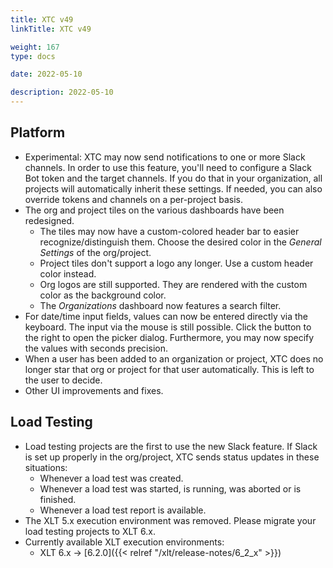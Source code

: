 ```yaml
---
title: XTC v49
linkTitle: XTC v49

weight: 167
type: docs

date: 2022-05-10

description: 2022-05-10
---
```


## Platform

* Experimental: XTC may now send notifications to one or more Slack channels. In order to use this feature, you'll need to configure a Slack Bot token and the target channels. If you do that in your organization, all projects will automatically inherit these settings. If needed, you can also override tokens and channels on a per-project basis.
* The org and project tiles on the various dashboards have been redesigned.
    * The tiles may now have a custom-colored header bar to easier recognize/distinguish them. Choose the desired color in the *General Settings* of the org/project.
    * Project tiles don't support a logo any longer. Use a custom header color instead.
    * Org logos are still supported. They are rendered with the custom color as the background color.
    * The *Organizations* dashboard now features a search filter.
* For date/time input fields, values can now be entered directly via the keyboard. The input via the mouse is still possible. Click the button to the right to open the picker dialog. Furthermore, you may now specify the values with seconds precision.
* When a user has been added to an organization or project, XTC does no longer star that org or project for that user automatically. This is left to the user to decide.
* Other UI improvements and fixes.


## Load Testing

* Load testing projects are the first to use the new Slack feature. If Slack is set up properly in the org/project, XTC sends status updates in these situations:
    * Whenever a load test was created.
    * Whenever a load test was started, is running, was aborted or is finished.
    * Whenever a load test report is available.
* The XLT 5.x execution environment was removed. Please migrate your load testing projects to XLT 6.x.
* Currently available XLT execution environments:
    * XLT 6.x → [6.2.0]({{< relref "/xlt/release-notes/6_2_x" >}})
